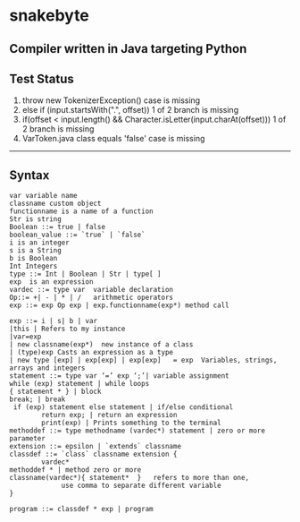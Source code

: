 # snakebyte  
Compiler written in Java targeting Python  
---
## Test Status  
1. throw new TokenizerException() case is missing  
2. else if (input.startsWith(".", offset)) 1 of 2 branch is missing  
3. if(offset < input.length() && Character.isLetter(input.charAt(offset))) 1 of 2 branch is missing  
4. VarToken.java class equals 'false' case is missing  
---  
## Syntax  
```  
var variable name  
classname custom object  
functionname is a name of a function  
Str is string  
Boolean ::= true | false  
boolean_value ::= `true` | `false`  
i is an integer  
s is a String  
b is Boolean  
Int Integers   
type ::= Int | Boolean | Str | type[ ]   
exp  is an expression  
vardec ::= type var  variable declaration     
Op::= +| - | * | /   arithmetic operators  
exp ::= exp Op exp | exp.functionname(exp*) method call  
	
exp ::= i | s| b | var  
|this | Refers to my instance  
|var=exp  
| new classname(exp*)  new instance of a class  
| (type)exp Casts an expression as a type   
| new type [exp] | exp[exp] | exp[exp]   = exp  Variables, strings, arrays and integers  
statement ::= type var ‘=’ exp ‘;’| variable assignment   
while (exp) statement | while loops   
{ statement * } | block  
break; | break  
 if (exp) statement else statement | if/else conditional  
 		return exp; | return an expression  
		print(exp) | Prints something to the terminal   
methoddef ::= type methodname (vardec*) statement | zero or more parameter   
extension ::= epsilon | `extends` classname   
classdef ::= `class` classname extension {   
		vardec*  
methoddef * | method zero or more  
classname(vardec*){ statement*  }   refers to more than one,           
             use comma to separate different variable   
}   

program ::= classdef * exp | program  
```  

